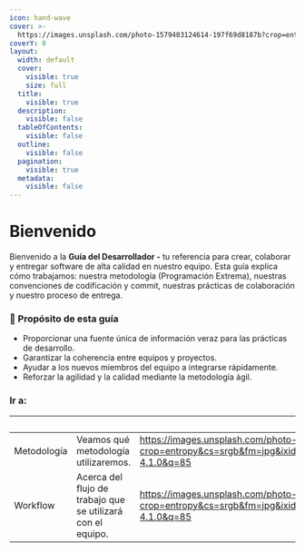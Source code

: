 ```yaml
---
icon: hand-wave
cover: >-
  https://images.unsplash.com/photo-1579403124614-197f69d8187b?crop=entropy&cs=srgb&fm=jpg&ixid=M3wxOTcwMjR8MHwxfHNlYXJjaHwzfHxTb2Z0d2FyZXxlbnwwfHx8fDE3NTc4OTYyMTd8MA&ixlib=rb-4.1.0&q=85
coverY: 0
layout:
  width: default
  cover:
    visible: true
    size: full
  title:
    visible: true
  description:
    visible: false
  tableOfContents:
    visible: false
  outline:
    visible: false
  pagination:
    visible: true
  metadata:
    visible: false
---
```


# Bienvenido

Bienvenido a la **Guía del Desarrollador -** tu referencia para crear, colaborar y entregar software de alta calidad en nuestro equipo. Esta guía explica cómo trabajamos: nuestra metodología (Programación Extrema), nuestras convenciones de codificación y commit, nuestras prácticas de colaboración y nuestro proceso de entrega.

### 🎯 Propósito de esta guía

* Proporcionar una fuente única de información veraz para las prácticas de desarrollo.
* Garantizar la coherencia entre equipos y proyectos.
* Ayudar a los nuevos miembros del equipo a integrarse rápidamente.
* Reforzar la agilidad y la calidad mediante la metodología ágil.

### Ir a:

<table data-card-size="large" data-view="cards"><thead><tr><th></th><th></th><th data-hidden data-card-cover data-type="image">Cover image</th><th data-hidden data-card-target data-type="content-ref"></th></tr></thead><tbody><tr><td>Metodología</td><td>Veamos qué metodología utilizaremos.</td><td><a href="https://images.unsplash.com/photo-1512314889357-e157c22f938d?crop=entropy&#x26;cs=srgb&#x26;fm=jpg&#x26;ixid=M3wxOTcwMjR8MHwxfHNlYXJjaHwxfHxib2FyZHxlbnwwfHx8fDE3NTc5ODA3Nzh8MA&#x26;ixlib=rb-4.1.0&#x26;q=85">https://images.unsplash.com/photo-1512314889357-e157c22f938d?crop=entropy&#x26;cs=srgb&#x26;fm=jpg&#x26;ixid=M3wxOTcwMjR8MHwxfHNlYXJjaHwxfHxib2FyZHxlbnwwfHx8fDE3NTc5ODA3Nzh8MA&#x26;ixlib=rb-4.1.0&#x26;q=85</a></td><td><a href="https://vallhalla.gitbook.io/devs-site/metodologia">https://vallhalla.gitbook.io/devs-site/metodologia</a></td></tr><tr><td>Workflow</td><td>Acerca del flujo de trabajo que se utilizará con el equipo.</td><td><a href="https://images.unsplash.com/photo-1618401479427-c8ef9465fbe1?crop=entropy&#x26;cs=srgb&#x26;fm=jpg&#x26;ixid=M3wxOTcwMjR8MHwxfHNlYXJjaHwyfHxHaXR8ZW58MHx8fHwxNzU3ODk2NzE4fDA&#x26;ixlib=rb-4.1.0&#x26;q=85">https://images.unsplash.com/photo-1618401479427-c8ef9465fbe1?crop=entropy&#x26;cs=srgb&#x26;fm=jpg&#x26;ixid=M3wxOTcwMjR8MHwxfHNlYXJjaHwyfHxHaXR8ZW58MHx8fHwxNzU3ODk2NzE4fDA&#x26;ixlib=rb-4.1.0&#x26;q=85</a></td><td></td></tr></tbody></table>
